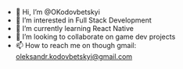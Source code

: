 - 👋 Hi, I’m @OKodovbetskyi
- 👀 I’m interested in Full Stack Development
- 🌱 I’m currently learning React Native
- 💞️ I’m looking to collaborate on game dev projects
- 📫 How to reach me on though gmail: oleksandr.kodovbetskyi@gmail.com

<!---
OKodovbetskyi/OKodovbetskyi is a ✨ special ✨ repository because its `README.md` (this file) appears on your GitHub profile.
You can click the Preview link to take a look at your changes.
--->

